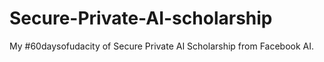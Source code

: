# Secure-Private-AI-scholarship
My #60daysofudacity of Secure Private AI Scholarship from Facebook AI. 
